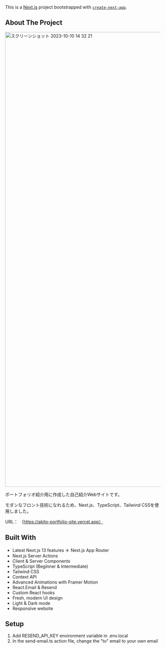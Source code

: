 This is a [Next.js](https://nextjs.org/) project bootstrapped with [`create-next-app`](https://github.com/vercel/next.js/tree/canary/packages/create-next-app).

## About The Project
<img width="1469" alt="スクリーンショット 2023-10-10 14 32 21" src="https://github.com/nasu-dev/portfolio-website/assets/114811498/dc482eee-1412-471c-a0b8-92131966b3a0">



<p>ポートフォリオ紹介用に作成した自己紹介Webサイトです。</p>
<p>モダンなフロント技術になれるため、Next.js、TypeScript、Tailwind CSSを使用しました。</p>


URL： （https://akito-portfolio-site.vercel.app）


## Built With

* Latest Next.js 13 features
＊ Next.js App Router
* Next.js Server Actions
* Client & Server Components
* TypeScript (Beginner & Intermediate)
* Tailwind CSS
* Context API
* Advanced Animations with Framer Motion
* React.Email & Resend
* Custom React hooks
* Fresh, modern UI design
* Light & Dark mode
* Responsive website

## Setup

1. Add RESEND_API_KEY environment variable in .env.local
2. In the send-email.ts action file, change the "to" email to your own email

